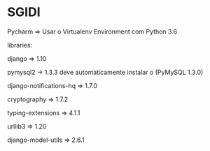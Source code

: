 # SGIDI
Pycharm => Usar o Virtualenv Environment com Python 3.6

libraries:

django => 1.10

pymysql2 -> 1.3.3 deve automaticamente instalar o (PyMySQL 1.3.0)

django-notifications-hq => 1.7.0

cryptography => 1.7.2

typing-extensions => 4.1.1

urllib3 => 1.20

django-model-utils => 2.6.1
